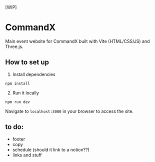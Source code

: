 [WIP]

# CommandX

Main event website for CommandX built with Vite (HTML/CSS/JS) and Three.js.

## How to set up

1. Install dependencies
```shell
npm install
```

2. Run it locally
```shell
npm run dev
```
Navigate to `localhost:3000` in your browser to access the site.

## to do:

- footer
- copy
- schedule (should it link to a notion??)
- links and stuff
